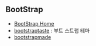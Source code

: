 ## BootStrap

- [BootStrap Home](https://getbootstrap.com/)
- [bootstraptaste](https://bootstraptaste.com/) : 부트 스트랩 테마
- [bootstrapmade](https://bootstrapmade.com/free-website-templates/)
